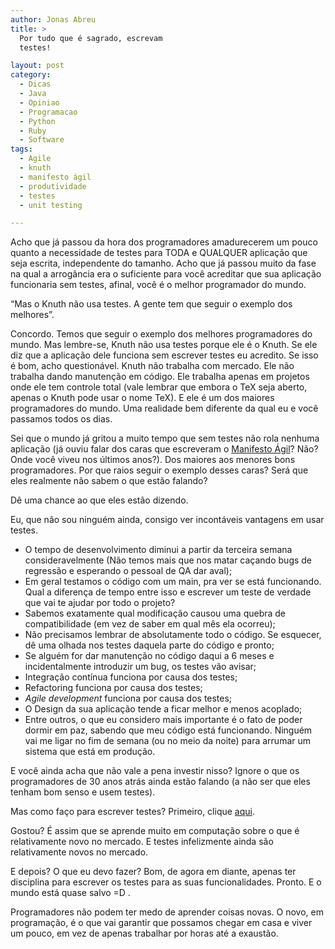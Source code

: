 ```yaml
---
author: Jonas Abreu
title: >
  Por tudo que é sagrado, escrevam
  testes!

layout: post
category:
  - Dicas
  - Java
  - Opiniao
  - Programacao
  - Python
  - Ruby
  - Software
tags:
  - Agile
  - knuth
  - manifesto ágil
  - produtividade
  - testes
  - unit testing

---
```

Acho que já passou da hora dos programadores amadurecerem um pouco quanto a necessidade de testes para TODA e QUALQUER aplicação que seja escrita, independente do tamanho. Acho que já passou muito da fase na qual a arrogância era o suficiente para você acreditar que sua aplicação funcionaria sem testes, afinal, você é o melhor programador do mundo.

“Mas o Knuth não usa testes. A gente tem que seguir o exemplo dos melhores”.

Concordo. Temos que seguir o exemplo dos melhores programadores do mundo. Mas lembre-se, Knuth não usa testes porque ele é o Knuth. Se ele diz que a aplicação dele funciona sem escrever testes eu acredito. Se isso é bom, acho questionável. Knuth não trabalha com mercado. Ele não trabalha dando manutenção em código. Ele trabalha apenas em projetos onde ele tem controle total (vale lembrar que embora o TeX seja aberto, apenas o Knuth pode usar o nome TeX). E ele é um dos maiores programadores do mundo. Uma realidade bem diferente da qual eu e você passamos todos os dias.

Sei que o mundo já gritou a muito tempo que sem testes não rola nenhuma aplicação (já ouviu falar dos caras que escreveram o [Manifesto Ágil][1]? Não? Onde você viveu nos últimos anos?). Dos maiores aos menores bons programadores. Por que raios seguir o exemplo desses caras? Será que eles realmente não sabem o que estão falando?

Dê uma chance ao que eles estão dizendo.

Eu, que não sou ninguém ainda, consigo ver incontáveis vantagens em usar testes.

*   O tempo de desenvolvimento diminui a partir da terceira semana consideravelmente (Não temos mais que nos matar caçando bugs de regressão e esperando o pessoal de QA dar aval);
*   Em geral testamos o código com um main, pra ver se está funcionando. Qual a diferença de tempo entre isso e escrever um teste de verdade que vai te ajudar por todo o projeto?
*   Sabemos exatamente qual modificação causou uma quebra de compatibilidade (em vez de saber em qual mês ela ocorreu);
*   Não precisamos lembrar de absolutamente todo o código. Se esquecer, dê uma olhada nos testes daquela parte do código e pronto;
*   Se alguém for dar manutenção no código daqui a 6 meses e incidentalmente introduzir um bug, os testes vão avisar;
*   Integração contínua funciona por causa dos testes;
*   Refactoring funciona por causa dos testes;
*   *Agile development* funciona por causa dos testes;
*   O Design da sua aplicação tende a ficar melhor e menos acoplado;
*   Entre outros, o que eu considero mais importante é o fato de poder dormir em paz, sabendo que meu código está funcionando. Ninguém vai me ligar no fim de semana (ou no meio da noite) para arrumar um sistema que está em produção.

E você ainda acha que não vale a pena investir nisso? Ignore o que os programadores de 30 anos atrás ainda estão falando (a não ser que eles tenham bom senso e usem testes).

Mas como faço para escrever testes? Primeiro, clique [aqui][2].

Gostou? É assim que se aprende muito em computação sobre o que é relativamente novo no mercado. E testes infelizmente ainda são relativamente novos no mercado.

E depois? O que eu devo fazer? Bom, de agora em diante, apenas ter disciplina para escrever os testes para as suas funcionalidades. Pronto. E o mundo está quase salvo =D .

Programadores não podem ter medo de aprender coisas novas. O novo, em programação, é o que vai garantir que possamos chegar em casa e viver um pouco, em vez de apenas trabalhar por horas até a exaustão. 














 [1]: http://agilemanifesto.org/
 [2]: http://lmgtfy.com/?q=Unit+testing+frameworks&l=1






